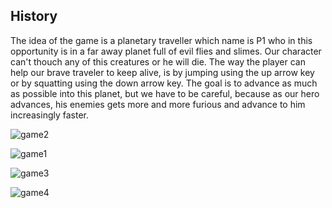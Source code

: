 ## History

The idea of the game is a planetary traveller which name is P1 who in this opportunity is in a far away planet full of evil flies and slimes. Our character can't thouch any of this creatures or he will die. The way the player can help our brave traveler to keep alive, is by jumping using the up arrow key or by squatting using the down arrow key. The goal is to advance as much as possible into this planet, but we have to be careful, because as our hero advances, his enemies gets more and more furious and advance to him increasingly faster.

![game2](https://user-images.githubusercontent.com/53324035/91667258-da986280-eac8-11ea-8389-253edb576465.png)



![game1](https://user-images.githubusercontent.com/53324035/91667256-d66c4500-eac8-11ea-8c5a-f808fa65e546.png)


![game3](https://user-images.githubusercontent.com/53324035/91667259-dd935300-eac8-11ea-9e6a-fd4a7be47b89.png)

![game4](https://user-images.githubusercontent.com/53324035/91667261-e126da00-eac8-11ea-8056-8451cd22981b.png)
